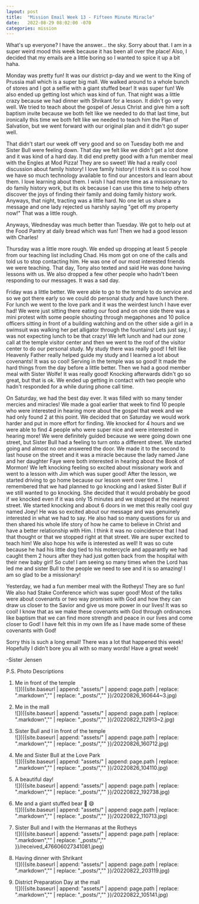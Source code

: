 ```yaml
---
layout: post
title:  "Mission Email Week 13 - Fifteen Minute Miracle"
date:   2022-08-29 08:02:00 -070
categories: mission
---
```

What's up everyone? I have the answer... the sky. Sorry about that. I am in a super weird mood this week because it has been all over the place! Also, I decided that my emails are a little boring so I wanted to spice it up a bit haha.

Monday was pretty fun! It was our district p-day and we went to the King of Prussia mall which is a super big mall. We walked around to a whole bunch of stores and I got a selfie with a giant stuffed bear! It was super fun! We also ended up getting lost which was kind of fun. That night was a little crazy because we had dinner with Shrikant for a lesson. It didn't go very well. We tried to teach about the gospel of Jesus Christ and give him a soft baptism invite because we both felt like we needed to do that last time, but ironically this time we both felt like we needed to teach him the Plan of Salvation, but we went forward with our original plan and it didn't go super well.

That didn't start our week off very good and so on Tuesday both me and Sister Bull were feeling down. That day we felt like we didn't get a lot done and it was kind of a hard day. It did end pretty good with a fun member meal with the Engles at Mod Pizza! They are so sweet! We had a really cool discussion about family history! I love family history! I think it is so cool how we have so much technology available to find our ancestors and learn about them. I love learning about them. I wish I had more time as a missionary to do family history work, but its ok because I can use this time to help others discover the joys of finding their family and doing family history work. Anyways, that night, tracting was a little hard. No one let us share a message and one lady rejected us harshly saying "get off my property now!" That was a little rough.

Anyways, Wednesday was much better than Tuesday. We got to help out at the Food Pantry at daily bread which was fun! Then we had a good lesson with Charles!

Thursday was a little more rough. We ended up dropping at least 5 people from our teaching list including Chad. His mom got on one of the calls and told us to stop contacting him. He was one of our most interested friends we were teaching. That day, Tony also texted and said He was done having lessons with us. We also dropped a few other people who hadn't been responding to our messages. It was a sad day.

Friday was a little better. We were able to go to the temple to do service and so we got there early so we could do personal study and have lunch there. For lunch we went to the love park and it was the weirdest lunch I have ever had! We were just sitting there eating our food and on one side there was a mini protest with some people shouting through megaphones and 10 police officers sitting in front of a building watching and on the other side a girl in a swimsuit was walking her pet alligator through the fountains! Lets just say, I was not expecting lunch to be that crazy! We left lunch and had our zone call at the temple visitor center and then we went to the roof of the visitor center to do our personal study. My study there was really good! I felt like Heavenly Father really helped guide my study and I learned a lot about covenants! It was so cool! Serving in the temple was so good! It made the hard things from the day before a little better. Then we had a good member meal with Sister Wolfe! It was really good! Knocking afterwards didn't go so great, but that is ok. We ended up getting in contact with two people who hadn't responded for a while during phone call time.

On Saturday, we had the best day ever. It was filled with so many tender mercies and miracles! We made a goal earlier that week to find 10 people who were interested in hearing more about the gospel that week and we had only found 2 at this point. We decided that on Saturday we would work harder and put in more effort for finding. We knocked for 4 hours and we were able to find 4 people who were super nice and were interested in hearing more! We were definitely guided because we were going down one street, but Sister Bull had a feeling to turn onto a different street. We started going and almost no one answered the door. We made it to the second to last house on the street and it was a miracle because the lady named Jane and her daughter Faye were both interested in hearing about the Book of Mormon! We left knocking feeling so excited about missionary work and went to a lesson with Jim which was super good! After the lesson, we started driving to go home because our lesson went over time. I remembered that we had planned to go knocking and I asked Sister Bull if we still wanted to go knocking. She decided that it would probably be good if we knocked even if it was only 15 minutes and we stopped at the nearest street. We started knocking and about 6 doors in we met this really cool guy named Joey! He was so excited about our message and was genuinely interested in what we had to say. He also had so many questions for us and then shared his whole life story of how he came to believe in Christ and have a better relationship with Him. I think it was no coincidence that I had that thought or that we stopped right at that street. We are super excited to teach him! We also hope his wife is interested as well! It was so cute because he had his little dog tied to his motercycle and apparantly we had caught them 2 hours after they had just gotten back from the hospital with their new baby girl! So cute! I am seeing so many times when the Lord has led me and sister Bull to the people we need to see and it is so amazing! I am so glad to be a missionary!

Yesterday, we had a fun member meal with the Rotheys! They are so fun! We also had Stake Conference which was super good! Most of the talks were about covenants or two way promises with God and how they can draw us closer to the Savior and give us more power in our lives! It was so cool! I know that as we make these covenants with God through ordinances like baptism that we can find more strength and peace in our lives and come closer to God! I have felt this in my own life as I have made some of these covenants with God!

Sorry this is such a long email! There was a lot that happened this week! Hopefully I didn't bore you all with so many words! Have a great week!

-Sister Jensen

P.S. Photo Descriptions
1. Me in front of the temple  
![]({{site.baseurl | append: "assets/" | append:  page.path | replace: ".markdown","" | replace: "_posts/",""  }}/20220826_160644~3.jpg)

2. Me in the mall  
![]({{site.baseurl | append: "assets/" | append:  page.path | replace: ".markdown","" | replace: "_posts/",""  }}/20220822_112913~2.jpg)

3. Sister Bull and I in front of the temple  
![]({{site.baseurl | append: "assets/" | append:  page.path | replace: ".markdown","" | replace: "_posts/",""  }}/20220826_160712.jpg)

4. Me and Sister Bull at the Love Park  
![]({{site.baseurl | append: "assets/" | append:  page.path | replace: ".markdown","" | replace: "_posts/",""  }}/20220826_104110.jpg)

5. A beautiful day!  
![]({{site.baseurl | append: "assets/" | append:  page.path | replace: ".markdown","" | replace: "_posts/",""  }}/20220822_192738.jpg)

6. Me and a giant stuffed bear 🧸 😄  
![]({{site.baseurl | append: "assets/" | append:  page.path | replace: ".markdown","" | replace: "_posts/",""  }}/20220822_110713.jpg)

7. Sister Bull and I with the Hermanas at the Rotheys  
![]({{site.baseurl | append: "assets/" | append:  page.path | replace: ".markdown","" | replace: "_posts/",""  }}/received_476606027341081.jpeg)

8. Having dinner with Shrikant  
![]({{site.baseurl | append: "assets/" | append:  page.path | replace: ".markdown","" | replace: "_posts/",""  }}/20220822_203119.jpg)

9. District Preparation Day at the mall  
![]({{site.baseurl | append: "assets/" | append:  page.path | replace: ".markdown","" | replace: "_posts/",""  }}/20220822_105141.jpg)
